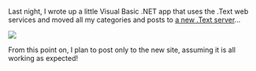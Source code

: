 Last night, I wrote up a little Visual Basic .NET app that uses the .Text web services and moved all my categories and posts to [a new .Text server]()...

![](http://www.duncanmackenzie.net/images/blogcopier.png)

From this point on, I plan to post only to the new site, assuming it is all working as expected!